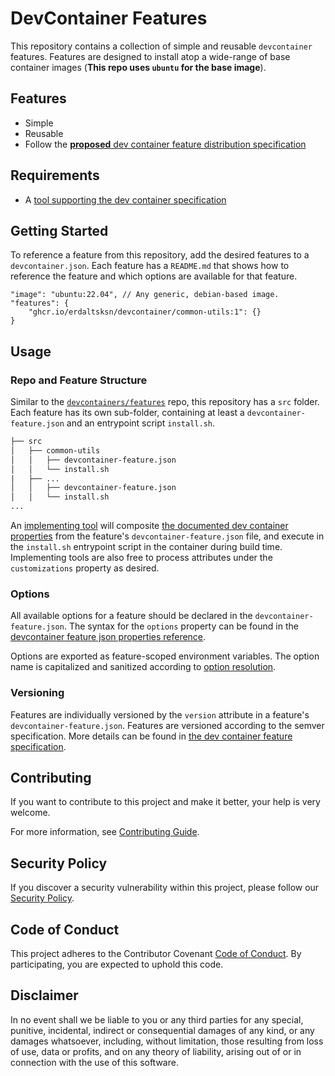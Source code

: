 # DevContainer Features

This repository contains a collection of simple and reusable `devcontainer`
features. Features are designed to install atop a wide-range of base container
images (**This repo uses `ubuntu` for the base image**).

## Features

- Simple
- Reusable
- Follow the [**proposed**  dev container feature distribution specification](https://containers.dev/implementors/features-distribution/)

## Requirements

- A [tool supporting the dev container specification](https://containers.dev/supporting)

## Getting Started

To reference a feature from this repository, add the desired features to a 
`devcontainer.json`. Each feature has a `README.md` that shows how to reference
the feature and which options are available for that feature.

```jsonc
"image": "ubuntu:22.04", // Any generic, debian-based image.
"features": {
    "ghcr.io/erdaltsksn/devcontainer/common-utils:1": {}
}
```

## Usage

### Repo and Feature Structure

Similar to the [`devcontainers/features`](https://github.com/devcontainers/features)
repo, this repository has a `src` folder. Each feature has its own sub-folder,
containing at least a `devcontainer-feature.json` and an entrypoint script
`install.sh`.

```html
├── src
│   ├── common-utils
│   │   ├── devcontainer-feature.json
│   │   └── install.sh
|   ├── ...
│   │   ├── devcontainer-feature.json
│   │   └── install.sh
...
```

An [implementing tool](https://containers.dev/supporting#tools) will composite
[the documented dev container properties](https://containers.dev/implementors/features/#devcontainer-feature-json-properties)
from the feature's `devcontainer-feature.json` file, and execute in the
`install.sh` entrypoint script in the container during build time. Implementing
tools are also free to process attributes under the `customizations` property as
desired.

### Options

All available options for a feature should be declared in the
`devcontainer-feature.json`. The syntax for the `options` property can be found
in the [devcontainer feature json properties reference](https://containers.dev/implementors/features/#devcontainer-feature-json-properties).

Options are exported as feature-scoped environment variables. The option name is
capitalized and sanitized according to [option resolution](https://containers.dev/implementors/features/#option-resolution).

### Versioning

Features are individually versioned by the `version` attribute in a feature's
`devcontainer-feature.json`. Features are versioned according to the semver
specification. More details can be found in [the dev container feature specification](https://containers.dev/implementors/features/#versioning).

## Contributing

If you want to contribute to this project and make it better, your help is very
welcome.

For more information, see [Contributing Guide](https://github.com/erdaltsksn/.github/blob/main/CONTRIBUTING.md).

## Security Policy

If you discover a security vulnerability within this project, please follow our
[Security Policy](https://github.com/erdaltsksn/.github/blob/main/SECURITY.md).

## Code of Conduct

This project adheres to the Contributor Covenant [Code of Conduct](https://github.com/erdaltsksn/.github/blob/main/CODE_OF_CONDUCT.md).
By participating, you are expected to uphold this code.

## Disclaimer

In no event shall we be liable to you or any third parties for any special,
punitive, incidental, indirect or consequential damages of any kind, or any
damages whatsoever, including, without limitation, those resulting from loss of
use, data or profits, and on any theory of liability, arising out of or in
connection with the use of this software.
